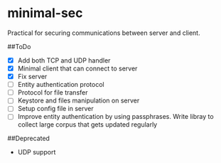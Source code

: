 minimal-sec
===========

Practical for securing communications between server and client.


##ToDo
- [X] Add both TCP and UDP handler
- [X] Minimal client that can connect to server
- [X] Fix server
- [ ] Entity authentication protocol
- [ ] Protocol for file transfer
- [ ] Keystore and files manipulation on server
- [ ] Setup config file in server
- [ ] Improve entity authentication by using passphrases. Write libray to collect large corpus that gets updated regularly

##Deprecated
- UDP support
